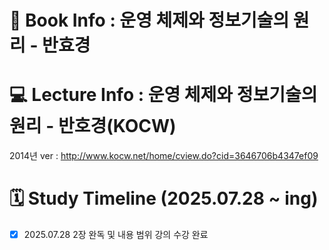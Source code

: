 # 📖 Book Info : 운영 체제와 정보기술의 원리 - 반효경

# 💻 Lecture Info : 운영 체제와 정보기술의 원리 - 반호경(KOCW)

2014년 ver : 
http://www.kocw.net/home/cview.do?cid=3646706b4347ef09

# 🗓️ Study Timeline (2025.07.28 ~ ing)

-[x] 2025.07.28 2장 완독 및 내용 범위 강의 수강 완료
